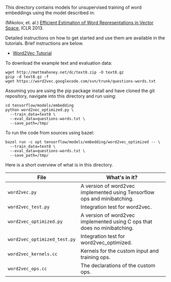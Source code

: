 This directory contains models for unsupervised training of word embeddings
using the model described in:

(Mikolov, et. al.) [Efficient Estimation of Word Representations in Vector Space](http://arxiv.org/abs/1301.3781),
ICLR 2013.

Detailed instructions on how to get started and use them are available in the
tutorials. Brief instructions are below.

* [Word2Vec Tutorial](http://tensorflow.org/tutorials/word2vec/index.md)

To download the example text and evaluation data:

```shell
wget http://mattmahoney.net/dc/text8.zip -O text8.gz
gzip -d text8.gz -f
wget https://word2vec.googlecode.com/svn/trunk/questions-words.txt
```

Assuming you are using the pip package install and have cloned the git
repository, navigate into this directory and run using:

```shell
cd tensorflow/models/embedding
python word2vec_optimized.py \
  --train_data=text8 \
  --eval_data=questions-words.txt \
  --save_path=/tmp/
```

To run the code from sources using bazel:

```shell
bazel run -c opt tensorflow/models/embedding/word2vec_optimized -- \
  --train_data=text8 \
  --eval_data=questions-words.txt \
  --save_path=/tmp/
```

Here is a short overview of what is in this directory.

File | What's in it?
--- | ---
`word2vec.py` | A version of word2vec implemented using Tensorflow ops and minibatching.
`word2vec_test.py` | Integration test for word2vec.
`word2vec_optimized.py` | A version of word2vec implemented using C ops that does no minibatching.
`word2vec_optimized_test.py` | Integration test for word2vec_optimized.
`word2vec_kernels.cc` | Kernels for the custom input and training ops.
`word2vec_ops.cc` | The declarations of the custom ops.
